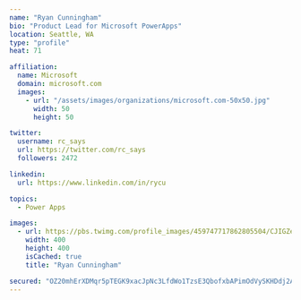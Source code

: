 ```yaml
---
name: "Ryan Cunningham"
bio: "Product Lead for Microsoft PowerApps"
location: Seattle, WA
type: "profile"
heat: 71

affiliation:
  name: Microsoft
  domain: microsoft.com
  images:
    - url: "/assets/images/organizations/microsoft.com-50x50.jpg"
      width: 50
      height: 50

twitter:
  username: rc_says
  url: https://twitter.com/rc_says
  followers: 2472

linkedin:
  url: https://www.linkedin.com/in/rycu

topics:
  - Power Apps

images:
  - url: https://pbs.twimg.com/profile_images/459747717862805504/CJIGZejd_400x400.png
    width: 400
    height: 400
    isCached: true
    title: "Ryan Cunningham"

secured: "OZ20mhErXDMqr5pTEGK9xacJpNc3LfdWo1TzsE3QbofxbAPimOdVySKHDdj2A7QFKx0OhBpSVpYOJ7tWnxEIsrCC84Ef5F4pmMddBdaGD1APp1TFM3LcPemXldQ+kJMrLe3qO3ZD/prNXrFcR1ch3xeUz07KZVsg8owoapZcRmRgpk8gR/YBy58BCLFPX2RJrSGRZuJQM6H5mZxE4Fp/UYfZAfDCxNYQw4m5JVTUI0l/KVyozXtJNmMA92XjaXZ0L/RePRRoCu57NBEqTUp3n+7a45MS9veYw+L2dsnPBd964bB86KrbGcWDrtdP5IMh6eDC7xeXMUbdKm6D3/RQjwUK850kSWA2FwiFRAo7ERAxyUraqR/hCKzPkLVdwlB1p1xxciAdPQLtvntGSZcGwtm39+4J78O4sQuMI8APvAk=;Z36MQzF51h7sIc+nVyDkwQ=="
---
```


